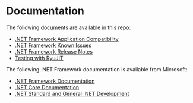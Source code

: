 # Documentation

The following documents are available in this repo:

- [.NET Framework Application Compatibility](compatibility/README.md)
- [.NET Framework Known Issues](KnownIssues/README.md)
- [.NET Framework Release Notes](../releases/README.md)
- [Testing with RyuJIT](testing-with-ryujit.md)

The following .NET Framework documentation is available from Microsoft:

- [.NET Framework Documentation](https://docs.microsoft.com/dotnet/articles/framework/)
- [.NET Core Documentation](https://docs.microsoft.com/dotnet/articles/core/)
- [.NET Standard and General .NET Development](https://docs.microsoft.com/dotnet/standard/)
